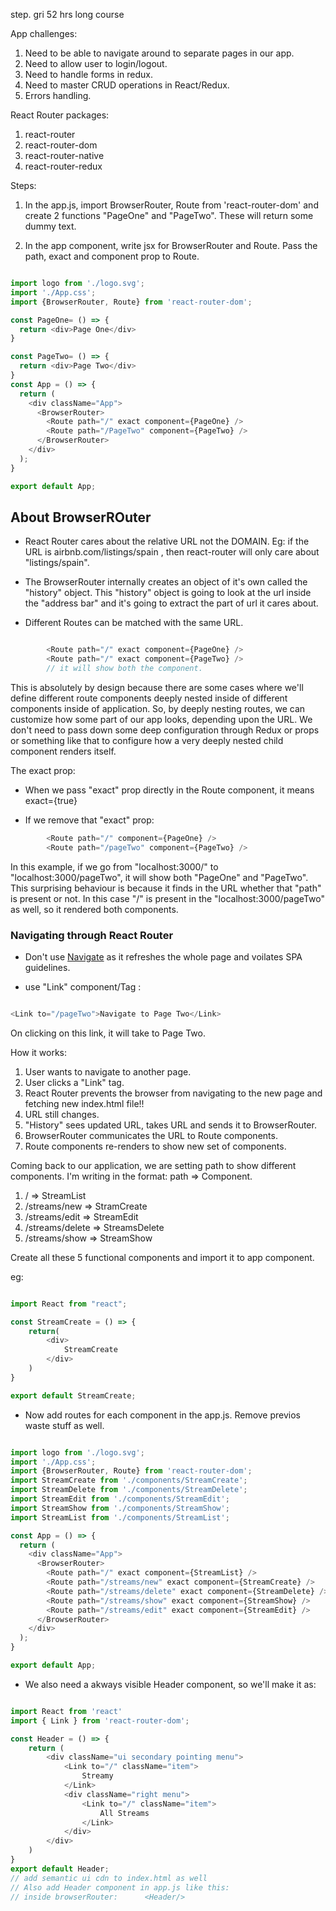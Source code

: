 step. gri 52 hrs long course 

App challenges:

1. Need to be able to navigate around to separate pages in our app.
2. Need to allow user to login/logout.
3. Need to handle forms in redux.
4. Need to master CRUD operations in React/Redux.
5. Errors handling.


React Router packages:

1. react-router
2. react-router-dom
3. react-router-native
4. react-router-redux


Steps:

1. In the app.js, import BrowserRouter, Route from 'react-router-dom' and create 2 functions "PageOne" and "PageTwo". These will return some dummy text.

2. In the app component, write jsx for BrowserRouter and Route. Pass the path, exact and component prop to Route.

```javaScript

import logo from './logo.svg';
import './App.css';
import {BrowserRouter, Route} from 'react-router-dom';

const PageOne= () => {
  return <div>Page One</div>
}

const PageTwo= () => {
  return <div>Page Two</div>
}
const App = () => {
  return (
    <div className="App">
      <BrowserRouter>
        <Route path="/" exact component={PageOne} />
        <Route path="/PageTwo" component={PageTwo} />
      </BrowserRouter>
    </div>
  );
}

export default App;

```

## About BrowserROuter ##

- React Router cares about the relative URL not the DOMAIN. Eg: if the URL is airbnb.com/listings/spain , then react-router will only care about "listings/spain". 

- The BrowserRouter internally creates an object of it's own called the "history" object. This "history" object is going to look at the url inside the "address bar" and it's going to extract 
the part of url it cares about. 

- Different Routes can be matched with the same URL. 

```javaScript

        <Route path="/" exact component={PageOne} />
        <Route path="/" exact component={PageTwo} />
        // it will show both the component.

```

This is absolutely by design because there are some cases where we'll define different route components deeply nested inside of different components inside of application. So, by deeply nesting routes, we can customize how some part of our app looks, depending upon the URL. We don't need to pass down some deep configuration through Redux or props or something like that to configure how a very deeply nested child component renders itself.

The exact prop:

- When we pass "exact" prop directly in the Route component, it means exact={true}  

- If we remove that "exact" prop: 

```javaScript
        <Route path="/" component={PageOne} />
        <Route path="/pageTwo" component={PageTwo} />
```

In this example, if we go from "localhost:3000/" to "localhost:3000/pageTwo", it will show both "PageOne" and "PageTwo". This surprising behaviour is because it finds in the URL whether that "path" is present or not. In this case "/" is present in the "localhost:3000/pageTwo" as well, so it rendered both components.

### Navigating through React Router ###

- Don't use <a href="/SomePath">Navigate</a> as it refreshes the whole page and voilates SPA guidelines.

- use "Link" component/Tag :

```javaScript

<Link to="/pageTwo">Navigate to Page Two</Link>

```

On clicking on this link, it will take to Page Two.  


How it works:

1. User wants to navigate to another page.
2. User clicks a "Link" tag.
3. React Router prevents the browser from navigating to the new page and fetching new index.html file!!
4. URL still changes.
5. "History" sees updated URL, takes URL and sends it to BrowserRouter.
6. BrowserRouter communicates the URL to Route components.
7. Route components re-renders to show new set of components.

Coming back to our application, we are setting path to show different components. I'm writing in the format: path => Component.

1. / => StreamList
2. /streams/new => StramCreate
3. /streams/edit => StreamEdit
4. /streams/delete => StreamsDelete
5. /streams/show => StreamShow

Create all these 5 functional components and import it to app component.

eg: 

```javaScript

import React from "react";

const StreamCreate = () => {
    return(
        <div>
            StreamCreate
        </div>
    )
}

export default StreamCreate;

```

- Now add routes for each component in the app.js. Remove previos waste stuff as well.

```javaScript

import logo from './logo.svg';
import './App.css';
import {BrowserRouter, Route} from 'react-router-dom';
import StreamCreate from './components/StreamCreate';
import StreamDelete from './components/StreamDelete';
import StreamEdit from './components/StreamEdit';
import StreamShow from './components/StreamShow';
import StreamList from './components/StreamList';

const App = () => {
  return (
    <div className="App">
      <BrowserRouter>
        <Route path="/" exact component={StreamList} />
        <Route path="/streams/new" exact component={StreamCreate} />
        <Route path="/streams/delete" exact component={StreamDelete} />
        <Route path="/streams/show" exact component={StreamShow} />
        <Route path="/streams/edit" exact component={StreamEdit} />
      </BrowserRouter>
    </div>
  );
}

export default App;

```

- We also need a akways visible Header component, so we'll make it as:

```javaScript

import React from 'react'
import { Link } from 'react-router-dom';

const Header = () => {
    return (
        <div className="ui secondary pointing menu">
            <Link to="/" className="item">
                Streamy
            </Link>
            <div className="right menu">
                <Link to="/" className="item">
                    All Streams
                </Link>
            </div>
        </div>
    )
}
export default Header;
// add semantic ui cdn to index.html as well
// Also add Header component in app.js like this:
// inside browserRouter:      <Header/>

```





















